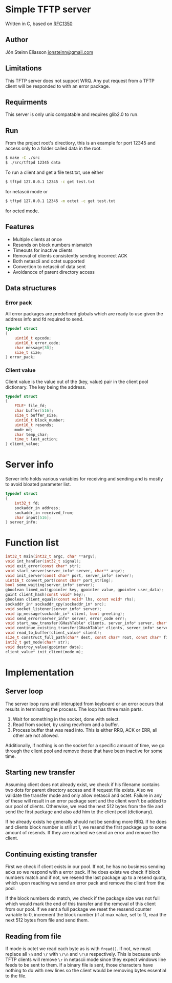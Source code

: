 # Simple TFTP server
Written in C, based on [RFC1350](https://tools.ietf.org/html/rfc1350)

## Author
Jón Steinn Elíasson
jonsteinn@gmail.com

## Limitations
This TFTP server does not support WRQ. Any put request from a TFTP client will be responded to with an error package.

## Requirments
This server is only unix compatable and requires glib2.0 to run.

## Run
From the project root's directiory, this is an example for port 12345 and access only to a folder called data in the root.
```sh
$ make -C ./src
$ ./src/tftpd 12345 data
```
To run a client and get a file test.txt, use either 
```sh
$ tftpd 127.0.0.1 12345 -c get test.txt
```
for netascii mode or
```sh
$ tftpd 127.0.0.1 12345 -m octet -c get test.txt
```
for octed mode.

## Features
* Multiple clients at once
* Resends on block numbers mismatch
* Timeouts for inactive clients
* Removal of clients consistently sending incorrect ACK
* Both netascii and octet supported
* Convertion to netascii of data sent
* Avoidancce of parent directory access

## Data structures
### Error pack
All error packages are predefined globals which are ready to use given the address info and fd required to send.
```C
typedef struct
{
    uint16_t opcode;
    uint16_t error_code;
    char message[30];
    size_t size;
} error_pack;
```
### Client value
Client value is the value out of the (key, value) pair in the client pool dictionary. The key being the address. 
```C
typedef struct
{
    FILE* file_fd;
    char buffer[516];
    size_t buffer_size;
    uint16_t block_number;
    uint16_t resends;
    mode md;
    char temp_char;
    time_t last_action;
} client_value;
```
# Server info
Server info holds various variables for receiving and sending and is mostly to avoid bloated parameter list.
```C
typedef struct
{
    int32_t fd;
    sockaddr_in address;
    sockaddr_in received_from;
    char input[516];
} server_info;
```

# Function list
```c
int32_t main(int32_t argc, char **argv);
void int_handler(int32_t signal);
void exit_error(const char* str);
void start_server(server_info* server, char** argv);
void init_server(const char* port, server_info* server);
uint16_t convert_port(const char* port_string);
bool some_waiting(server_info* server);
gboolean timed_out(gpointer key, gpointer value, gpointer user_data);
guint client_hash(const void* key);
gboolean client_equals(const void* lhs, const void* rhs);
sockaddr_in* sockaddr_cpy(sockaddr_in* src);
void socket_listener(server_info* server);
void ip_message(sockaddr_in* client, bool greeting);
void send_error(server_info* server, error_code err);
void start_new_transfer(GHashTable* clients, server_info* server, char* root);
void continue_existing_transfer(GHashTable* clients, server_info* server);
void read_to_buffer(client_value* client);
size_t construct_full_path(char* dest, const char* root, const char* file_name);
int32_t get_mode(char* str);
void destroy_value(gpointer data);
client_value* init_client(mode m);
```

# Implementation
## Server loop
The server loop runs until interupted from keyboard or an error occurs that results in terminating the process. The loop has three main parts.
1. Wait for something in the socket, done with select.
2. Read from socket, by using recvfrom and a buffer.
3. Process buffer that was read into. This is either RRQ, ACK or ERR, all other are not allowed.

Additionally, if nothing is on the socket for a specific amount of time, we go through the client pool and remove those that have been inactive for some time.

## Starting new transfer
Assuming client does not already exist, we check if his filename contains two dots for parent directory access and if request file exists. Also we validate the transfer mode and only allow netascii and octet. Failure in any of these will result in an error package sent and the client won't be added to our pool of clients. Otherwise, we read the next 512 bytes from the file and send the first package and also add him to the client pool (dictionary).

If he already exists he generally should not be sending more RRQ. If he does and clients block number is still at 1, we resend the first package up to some amount of resends. If they are reached we send an error and remove the client.

## Continuing existing transfer
First we check if client exists in our pool. If not, he has no business sending acks so we respond with a error pack. If he does exists we check if block numbers match and if not, we resend the last package up to a resend quota, which upon reaching we send an error pack and remove the client from the pool. 

If the block numbers do match, we check if the package size was not full which would mark the end of this transfer and the removal of this client from our pool. If we sent a full package we reset the ressend counter variable to 0, increment the block number (if at max value, set to 1), read the next 512 bytes from file and send them.

## Reading from file
If mode is octet we read each byte as is with `fread()`. If not, we must replace all `\n` and `\r` with `\r\n` and `\r\0` respectively. This is because unix TFTP clients will remove `\r` in netascii mode since they expect windows line feeds to be sent to them. If a binary file is sent, those characters have nothing to do with new lines so the client would be removing bytes essential to the file.
